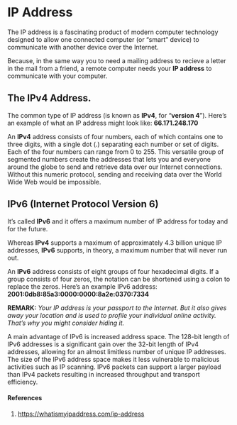# IP Address
The IP address is a fascinating product of modern computer technology designed to allow one connected computer (or “smart” device) to communicate with another device over the Internet.

Because, in the same way you to need a mailing address to recieve a letter in the mail from a friend, a remote computer needs your __IP address__ to communicate with your computer.

## The IPv4 Address.
The common type of IP address (is known as __IPv4__, for “__version 4__”). Here’s an example of what an IP address might look like: __66.171.248.170__

An __IPv4__ address consists of four numbers, each of which contains one to three digits, with a single dot (.) separating each number or set of digits. Each of the four numbers can range from 0 to 255. This versatile group of segmented numbers create the addresses that lets you and everyone around the globe to send and retrieve data over our Internet connections. Without this numeric protocol, sending and receiving data over the World Wide Web would be impossible.

## IPv6 (Internet Protocol Version 6)
It’s called __IPv6__ and it offers a maximum number of IP address for today and for the future.

Whereas __IPv4__ supports a maximum of approximately 4.3 billion unique IP addresses, __IPv6__ supports, in theory, a maximum number that will never run out.

An __IPv6__ address consists of eight groups of four hexadecimal digits. If a group consists of four zeros, the notation can be shortened using a colon to replace the zeros. Here’s an example IPv6 address: __2001:0db8:85a3:0000:0000:8a2e:0370:7334__

__REMARK:__ _Your IP address is your passport to the Internet. But it also gives away your location and is used to profile your individual online activity. That’s why you might consider hiding it._

A main advantage of IPv6 is increased address space. The 128-bit length of IPv6 addresses is a significant gain over the 32-bit length of IPv4 addresses, allowing for an almost limitless number of unique IP addresses. The size of the IPv6 address space makes it less vulnerable to malicious activities such as IP scanning. IPv6 packets can support a larger payload than IPv4 packets resulting in increased throughput and transport efficiency.


#### References
1. https://whatismyipaddress.com/ip-address